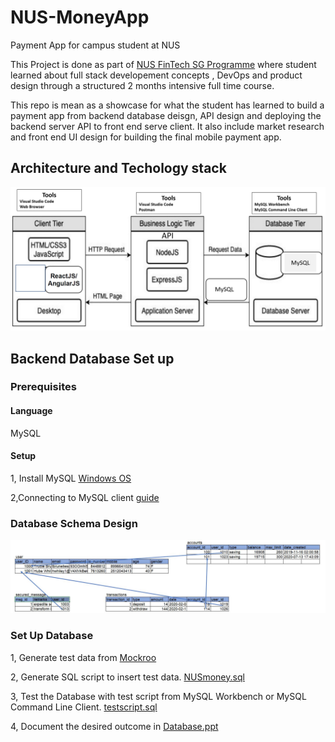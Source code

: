 # NUS-MoneyApp
Payment App for campus student at NUS

This Project is done as part of [NUS FinTech SG Programme](https://fintechlab.nus.edu.sg/fintechsg-programme-company/) where student learned about full stack developement concepts , DevOps and product design through a structured 2 months intensive full time course.

This repo is mean as a showcase for what the student has learned to build a payment app from backend database deisgn, API design and deploying the backend server  API to front end serve client. It also include market research and front end UI design for building the final mobile payment app.

## Architecture and Techology stack

![](screenshot/tech.JPG)


## Backend Database Set up
### Prerequisites
#### Language
MySQL
#### Setup 
1, Install MySQL [Windows OS](https://www.youtube.com/watch?v=WuBcTJnIuzo)

2,Connecting to MySQL client [guide](screenshot/connectSql.JPG)

### Database Schema Design

![](screenshot/schema.JPG)

### Set Up Database

1, Generate test data from [Mockroo](https://www.mockaroo.com/)

2, Generate SQL script to insert test data. [NUSmoney.sql](Database/NUSmoney.sql)

3, Test the Database with test script from MySQL Workbench or MySQL Command Line Client. [testscript.sql](Database/testscript.sql)

4, Document the desired outcome in [Database.ppt](Database/Database.pptx)
